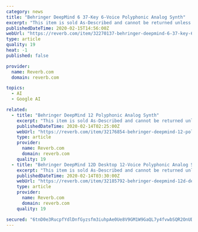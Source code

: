 ```yaml
---
category: news
title: "Behringer DeepMind 6 37-Key 6-Voice Polyphonic Analog Synth"
excerpt: "This item is sold As-Described and cannot be returned unless it arrives in a condition different from how it was described or photographed. Items must be returned in original, as-shipped condition with all original packaging."
publishedDateTime: 2020-02-15T14:56:00Z
webUrl: "https://reverb.com/item/32270137-behringer-deepmind-6-37-key-6-voice-polyphonic-analog-synth"
type: article
quality: 19
heat: -1
published: false

provider:
  name: Reverb.com
  domain: reverb.com

topics:
  - AI
  - Google AI

related:
  - title: "Behringer DeepMind 12 Polyphonic Analog Synth"
    excerpt: "This item is sold As-Described and cannot be returned unless it arrives in a condition different from how it was described or photographed. Items must be returned in original, as-shipped condition with all original packaging."
    publishedDateTime: 2020-02-14T02:25:00Z
    webUrl: "https://reverb.com/item/32176854-behringer-deepmind-12-polyphonic-analog-synth"
    type: article
    provider:
      name: Reverb.com
      domain: reverb.com
    quality: 19
  - title: "Behringer DeepMind 12D Desktop 12-Voice Polyphonic Analog Synth Module"
    excerpt: "This item is sold As-Described and cannot be returned unless it arrives in a condition different from how it was described or photographed. Items must be returned in original, as-shipped condition with all original packaging."
    publishedDateTime: 2020-02-14T03:30:00Z
    webUrl: "https://reverb.com/item/32185792-behringer-deepmind-12d-desktop-12-voice-polyphonic-analog-synth-module"
    type: article
    provider:
      name: Reverb.com
      domain: reverb.com
    quality: 19

secured: "6tnD0e3RucpfYdlDnfGyzsfm3iuhpAe0Ue8V9GM1W9GaQL7y4fvwbSQR2OnUDVh21/FUjfHN073nL4srhc0eStmSE2V0emILT1POFlKrmbqK3jpicoBNYK6oa56Xj04Z8owRJFVkYnmYF0zdZ/I6mvCQjdB0AIOwHcwLWdrOhDuwknawJYu+SwaMncV+i6sqIMmJ1MDt5IQvCXx6hDbDWLtkCKQi2/yzJXYcsOYftmMm3p2NK/vMZ6YwJQdGkeyuFBg3guuTEkefg/FoCtsD6Oan6aJdkcoGuDusePE64daUo00wPKPjV1TTz63VG+bX;Ra6j0jJs9UVdNBVvkW9oXg=="
---
```


